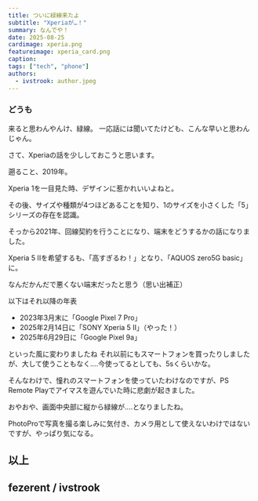 ```yaml
---
title: ついに緑線来たよ
subtitle: "Xperiaが…！"
summary: なんでや！
date: 2025-08-25
cardimage: xperia.png
featureimage: xperia_card.png
caption: 
tags: ["tech", "phone"]
authors:  
  - ivstrook: author.jpeg
---
```


### どうも
来ると思わんやんけ、緑線。
一応話には聞いてたけども、こんな早いと思わんじゃん。

さて、Xperiaの話を少ししておこうと思います。

遡ること、2019年。

Xperia 1を一目見た時、デザインに惹かれいいよねと。

その後、サイズや種類が4つほどあることを知り、1のサイズを小さくした「5」シリーズの存在を認識。

そっから2021年、回線契約を行うことになり、端末をどうするかの話になりました。

Xperia 5 IIを希望するも、「高すぎるわ！」となり、「AQUOS zero5G basic」に。

なんだかんだで悪くない端末だったと思う（思い出補正）

以下はそれ以降の年表
- 2023年3月末に「Google Pixel 7 Pro」
- 2025年2月14日に「SONY Xperia 5 II」（やった！）
- 2025年6月29日に「Google Pixel 9a」

といった風に変わりましたね
それ以前にもスマートフォンを買ったりしましたが、大して使うこともなく....今使ってるとしても、5sくらいかな。

そんなわけで、憧れのスマートフォンを使っていたわけなのですが、PS Remote Playでアイマスを遊んでいた時に悲劇が起きました。

おやおや、画面中央部に縦から緑線が....となりましたね。

PhotoProで写真を撮る楽しみに気付き、カメラ用として使えないわけではないですが、やっぱり気になる。

## 以上
## fezerent / ivstrook